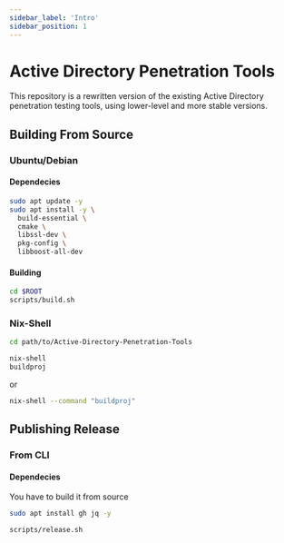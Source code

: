 ```yaml
---
sidebar_label: 'Intro'
sidebar_position: 1
---
```


# Active Directory Penetration Tools

This repository is a rewritten version of the existing Active Directory penetration testing tools, using lower-level and more stable versions.

## Building From Source

### Ubuntu/Debian

#### Dependecies

```bash
sudo apt update -y
sudo apt install -y \
  build-essential \
  cmake \
  libssl-dev \
  pkg-config \
  libboost-all-dev
```

#### Building

```bash
cd $ROOT 
scripts/build.sh
```

### Nix-Shell

```bash
cd path/to/Active-Directory-Penetration-Tools
```

```bash
nix-shell 
buildproj
```

or

```bash
nix-shell --command "buildproj"
```

## Publishing Release

### From CLI

#### Dependecies

You have to build it from source

```bash
sudo apt install gh jq -y
```

```bash
scripts/release.sh
```
